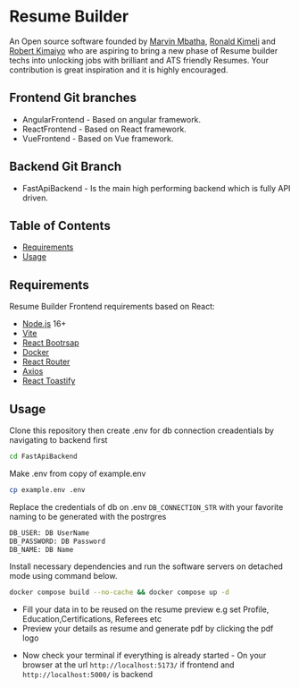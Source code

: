 Resume Builder
==========

An Open source software founded by [Marvin Mbatha][marvinmbatha], [Ronald Kimeli][ronaldkimeli] and [Robert Kimaiyo][robertkimaiyo] who are aspiring to bring a new phase of Resume builder techs into unlocking jobs with brilliant and ATS friendly Resumes. Your contribution is great inspiration and it is highly encouraged.

Frontend Git branches
-----------------

* AngularFrontend - Based on angular framework.
* ReactFrontend - Based on React framework.
* VueFrontend - Based on Vue framework.

Backend Git Branch
------------------

* FastApiBackend - Is the main high performing backend which is fully API driven.

Table of Contents
-----------------

* [Requirements](#requirements)
* [Usage](#usage)

Requirements
------------

Resume Builder Frontend requirements based on React:

* [Node.js][node] 16+
* [Vite][vite]
* [React Bootrsap][react_bootstrap]
* [Docker][docker]
* [React Router][react_router_dom]
* [Axios][axios]
* [React Toastify][toastify]

[node]: https://nodejs.org
[vite]: https://vitejs.dev
[react_bootstrap]: https://react-bootstrap.netlify.app
[docker]: https://www.docker.com
[react_router_dom]: https://reactrouter.com
[axios]: https://axios-http.com/docs/intro
[toastify]: https://fkhadra.github.io/react-toastify/introduction
[ronaldkimeli]: https://github.com/KimelirR
[marvinmbatha]: https://github.com/Mbatha-Marvin/
[robertkimaiyo]: https://github.com/robert5313


Usage
------------

Clone this repository then create .env for db connection creadentials by navigating to backend first


```bash
cd FastApiBackend
```

Make .env from copy of example.env


```bash
cp example.env .env
```

Replace the credentials of db on .env `DB_CONNECTION_STR` with your favorite naming to be generated with the postrgres 


```bash
DB_USER: DB UserName
DB_PASSWORD: DB Password
DB_NAME: DB Name
```

Install necessary dependencies and run the software servers on detached mode using command below.


```bash
docker compose build --no-cache && docker compose up -d
```
- Fill your data in to be reused on the resume preview e.g set Profile, Education,Certifications, Referees etc
- Preview your details as resume and generate pdf by clicking the pdf logo

* Now check your terminal if everything is already started - On your browser at the url `http://localhost:5173/` if frontend and `http://localhost:5000/` is backend



